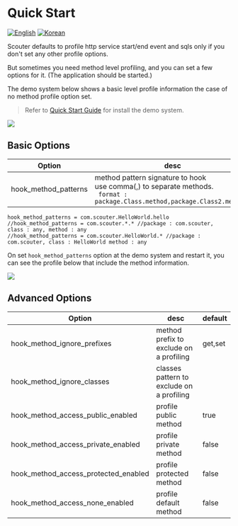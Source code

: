# Quick Start
[![English](https://img.shields.io/badge/language-English-orange.svg)](Method-Profiling.md) [![Korean](https://img.shields.io/badge/language-Korean-blue.svg)](Method-Profiling_kr.md)

Scouter defaults to profile http service start/end event and sqls only if you don't set any other profile options. 

But sometimes you need method level profiling, and you can set a few options for it. 
(The application should be started.) 

The demo system below shows a basic level profile information the case of no method profile option set. 
> Refer to [Quick Start Guide](../main/Quick-Start.md) for install the demo system. 

![](../img/tech/method_none_profile_1.png)


## Basic Options

Option              | desc
--------------------|-------
hook_method_patterns| method pattern signature to hook <br>use comma(,) to separate methods.<br> ` format : package.Class.method,package.Class2.method2`

```properties
hook_method_patterns = com.scouter.HelloWorld.hello
//hook_method_patterns = com.scouter.*.* //package : com.scouter, class : any, method : any
//hook_method_patterns = com.scouter.HelloWorld.* //package : com.scouter, class : HelloWorld method : any
```
On set `hook_method_patterns` option at the demo system and restart it, you can see the profile below that include the method information.

![](../img/tech/method_profile_1.png)

## Advanced Options

Option            | desc     | default
--------------------|-------  | -------
hook_method_ignore_prefixes| method prefix to exclude on a profiling | get,set 
hook_method_ignore_classes | classes pattern to exclude on a profiling | 
hook_method_access_public_enabled | profile public method | true 
hook_method_access_private_enabled | profile private method | false
hook_method_access_protected_enabled | profile protected method | false
hook_method_access_none_enabled | profile default method | false
